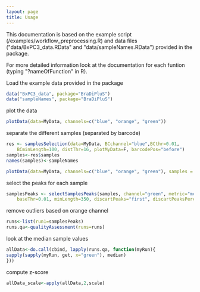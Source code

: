 ```yaml
---
layout: page
title: Usage
---
```


This documentation is based on the example script (/examples/workflow_preprocessing.R) and data files ("data/BxPC3_data.RData" and "data/sampleNames.RData") provided in the package.

For more detailed information look at the documentation for each funtion (typing "?nameOfFunction" in R).


Load the example data provided in the package

```R
data("BxPC3_data", package="BraDiPluS")
data("sampleNames", package="BraDiPluS")
```

plot the data

```R
plotData(data=MyData, channels=c("blue", "orange", "green"))
```

separate the different samples (separated by barcode) 

```R
res <- samplesSelection(data=MyData, BCchannel="blue",BCthr=0.01,
	BCminLength=100, distThr=16, plotMyData=F, barcodePos="before")
samples<-res$samples
names(samples)<-sampleNames

plotData(data=MyData, channels=c("blue", "orange", "green"), samples = samples)
```

select the peaks for each sample

```R
samplesPeaks <- selectSamplesPeaks(samples, channel="green", metric="median",
	baseThr=0.01, minLength=350, discartPeaks="first", discartPeaksPerc=5)
```

remove outliers based on orange channel

```R
runs<-list(run1=samplesPeaks)
runs.qa<-qualityAssessment(runs=runs)
```

look at the median sample values

```R
allData<-do.call(cbind, lapply(runs.qa, function(myRun){
sapply(sapply(myRun, get, x="green"), median)
}))
```

compute z-score

```R
allData_scale<-apply(allData,2,scale)
```
